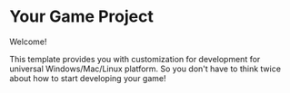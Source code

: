 # Your Game Project

Welcome!

This template provides you with customization for development for universal Windows/Mac/Linux platform. 
So you don't have to think twice about how to start developing your game!

